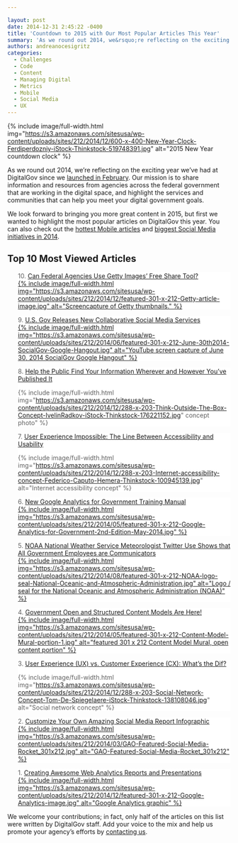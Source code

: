 ```yaml
---

layout: post
date: 2014-12-31 2:45:22 -0400
title: 'Countdown to 2015 with Our Most Popular Articles This Year'
summary: 'As we round out 2014, we&rsquo;re reflecting on the exciting year we&rsquo;ve had at DigitalGov since we launched in February. Our mission is to share information and resources from agencies across the federal government that are working in the digital space, and highlight the services and communities that can help you meet your digital government'
authors: andreanocesigritz
categories:
  - Challenges
  - Code
  - Content
  - Managing Digital
  - Metrics
  - Mobile
  - Social Media
  - UX
---
```



{% include image/full-width.html img="https://s3.amazonaws.com/sitesusa/wp-content/uploads/sites/212/2014/12/600-x-400-New-Year-Clock-Ferdiperdozniy-iStock-Thinkstock-519748391.jpg" alt="2015 New Year countdown clock" %} 

As we round out 2014, we’re reflecting on the exciting year we’ve had at DigitalGov since we [launched in February](https://www.WHATEVER/2014/02/26/open-for-innovation-in-digitalgov/ "Open for Innovation in DigitalGov!"). Our mission is to share information and resources from agencies across the federal government that are working in the digital space, and highlight the services and communities that can help you meet your digital government goals.

We look forward to bringing you more great content in 2015, but first we wanted to highlight the most popular articles on DigitalGov this year. You can also check out the [hottest Mobile articles](https://www.WHATEVER/2014/12/30/trends-on-tuesday-the-hottest-digitalgov-mobile-articles-in-2014/ "Trends on Tuesday: The Hottest DigitalGov Mobile Articles in 2014") and [biggest Social Media initiatives in 2014](https://www.WHATEVER/2014/12/31/big-in-socialgov-in-2014-services-access-and-participation/).

## Top 10 Most Viewed Articles

<blockquote style="padding: 0 0 0px; background: #fff; border: 0; margin-bottom: 0px; text-align: left;">
  <div class="one-half first">
    10. <a title="Can Federal Agencies Use Getty Images’ Free Share Tool?" href="https://www.WHATEVER/2014/04/03/can-federal-agencies-use-getty-images-free-share-tool/">Can Federal Agencies Use Getty Images’ Free Share Tool?</a>
  </div>
  
  <div class="one-half">
    <a title="Can Federal Agencies Use Getty Images’ Free Share Tool?" href="https://www.WHATEVER/2014/04/03/can-federal-agencies-use-getty-images-free-share-tool/">
{% include image/full-width.html img="https://s3.amazonaws.com/sitesusa/wp-content/uploads/sites/212/2014/12/featured-301-x-212-Getty-article-image.jpg" alt="Screencapture of Getty thumbnails." %}</a>
  </div>
</blockquote>

<blockquote style="padding: 0 0 0px; background: #fff; border: 0; margin-bottom: 0px; text-align: left;">
  <div class="one-half first">
    9. <a title="U.S. Gov Releases New Collaborative Social Media Services" href="https://www.WHATEVER/2014/06/30/u-s-gov-releases-new-collaborative-social-media-services/">U.S. Gov Releases New Collaborative Social Media Services</a>
  </div>
  
  <div class="one-half">
    <a title="U.S. Gov Releases New Collaborative Social Media Services" href="https://www.WHATEVER/2014/06/30/u-s-gov-releases-new-collaborative-social-media-services/">
{% include image/full-width.html img="https://s3.amazonaws.com/sitesusa/wp-content/uploads/sites/212/2014/06/featured-301-x-212-June-30th2014-SocialGov-Google-Hangout.jpg" alt="YouTube screen capture of June 30, 2014 SocialGov Google Hangout" %}</a>
  </div>
</blockquote>

<blockquote style="padding: 0 0 0px; background: #fff; border: 0; margin-bottom: 0px; text-align: left;">
  <div class="one-half first">
    8. <a title="Help the Public Find Your Information, Wherever and However You’ve Published It" href="https://www.WHATEVER/2014/08/26/help-the-public-find-your-information-wherever-and-however-youve-published-it/">Help the Public Find Your Information Wherever and However You&#8217;ve Published It</a>
  </div>
  
  <div class="one-half">
    
{% include image/full-width.html img="https://s3.amazonaws.com/sitesusa/wp-content/uploads/sites/212/2014/12/288-x-203-Think-Outside-The-Box-Concept-IvelinRadkov-iStock-Thinkstock-176221152.jpg" 
 concept photo" %}
  </div>
</blockquote>

<blockquote style="padding: 0 0 0px; background: #fff; border: 0; margin-bottom: 0px; text-align: left;">
  <div class="one-half first">
    7. <a title="User Experience Impossible: The Line Between Accessibility and Usability" href="https://www.WHATEVER/2014/11/17/user-experience-impossible-the-line-between-accessibility-and-usability/">User Experience Impossible: The Line Between Accessibility and Usability</a>
  </div>
  
  <div class="one-half">
    
{% include image/full-width.html img="https://s3.amazonaws.com/sitesusa/wp-content/uploads/sites/212/2014/12/288-x-203-Internet-accessibility-concept-Federico-Caputo-Hemera-Thinkstock-100945139.jpg" alt="Internet accessibility concept" %}
  </div>
</blockquote>

<blockquote style="padding: 0 0 0px; background: #fff; border: 0; margin-bottom: 0px; text-align: left;">
  <div class="one-half first">
    6. <a title="New Google Analytics for Government Training Manual" href="https://www.WHATEVER/2014/05/15/new-google-analytics-for-government-training-manual/">New Google Analytics for Government Training Manual</a>
  </div>
  
  <div class="one-half">
    <a title="New Google Analytics for Government Training Manual" href="https://www.WHATEVER/2014/05/15/new-google-analytics-for-government-training-manual/">
{% include image/full-width.html img="https://s3.amazonaws.com/sitesusa/wp-content/uploads/sites/212/2014/05/featured-301-x-212-Google-Analytics-for-Government-2nd-Edition-May-2014.jpg" %}</a>
  </div>
</blockquote>

<blockquote style="padding: 0 0 0px; background: #fff; border: 0; margin-bottom: 0px; text-align: left;">
  <div class="one-half first">
    5. <a title="NOAA National Weather Service Meteorologist Twitter Use Shows that All Government Employees are Communicators" href="https://www.WHATEVER/2014/02/26/noaa-national-weather-service-meteorologist-twitter-use-shows-that-all-government-employees-are-communicators/">NOAA National Weather Service Meteorologist Twitter Use Shows that All Government Employees are Communicators</a>
  </div>
  
  <div class="one-half">
    <a title="NOAA National Weather Service Meteorologist Twitter Use Shows that All Government Employees are Communicators" href="https://www.WHATEVER/2014/02/26/noaa-national-weather-service-meteorologist-twitter-use-shows-that-all-government-employees-are-communicators/">
{% include image/full-width.html img="https://s3.amazonaws.com/sitesusa/wp-content/uploads/sites/212/2014/08/featured-301-x-212-NOAA-logo-seal-National-Oceanic-and-Atmospheric-Administration.jpg" alt="Logo / seal for the National Oceanic and Atmospheric Administration (NOAA)" %}</a>
  </div>
</blockquote>

<blockquote style="padding: 0 0 0px; background: #fff; border: 0; margin-bottom: 0px; text-align: left;">
  <div class="one-half first">
    4. <a title="Government Open and Structured Content Models Are Here!" href="https://www.WHATEVER/2014/05/05/government-open-and-structured-content-models-are-here/">Government Open and Structured Content Models Are Here!</a>
  </div>
  
  <div class="one-half">
    <a title="Government Open and Structured Content Models Are Here!" href="https://www.WHATEVER/2014/05/05/government-open-and-structured-content-models-are-here/">
{% include image/full-width.html img="https://s3.amazonaws.com/sitesusa/wp-content/uploads/sites/212/2014/05/featured-301-x-212-Content-Model-Mural-portion-1.jpg" alt="featured 301 x 212 Content Model Mural, open content portion" %}</a>
  </div>
</blockquote>

<blockquote style="padding: 0 0 0px; background: #fff; border: 0; margin-bottom: 0px; text-align: left;">
  <div class="one-half first">
    3. <a title="User Experience (UX) vs. Customer Experience (CX): What’s the Dif?" href="https://www.WHATEVER/2014/07/07/user-experience-ux-vs-customer-experience-cx-whats-the-dif/">User Experience (UX) vs. Customer Experience (CX): What’s the Dif?</a>
  </div>
  
  <div class="one-half">
    
{% include image/full-width.html img="https://s3.amazonaws.com/sitesusa/wp-content/uploads/sites/212/2014/12/288-x-203-Social-Network-Concept-Tom-De-Spiegelaere-iStock-Thinkstock-138108046.jpg" alt="Social network concept" %}
  </div>
</blockquote>

<blockquote style="padding: 0 0 0px; background: #fff; border: 0; margin-bottom: 0px; text-align: left;">
  <div class="one-half first">
    2. <a title="Customize Your Own Amazing Social Media Report Infographic" href="https://www.WHATEVER/2014/03/14/customize-your-own-amazing-social-media-report-infographic/">Customize Your Own Amazing Social Media Report Infographic</a>
  </div>
  
  <div class="one-half">
    <a title="Customize Your Own Amazing Social Media Report Infographic" href="https://www.WHATEVER/2014/03/14/customize-your-own-amazing-social-media-report-infographic/">
{% include image/full-width.html img="https://s3.amazonaws.com/sitesusa/wp-content/uploads/sites/212/2014/03/GAO-Featured-Social-Media-Rocket_301x212.jpg" alt="GAO-Featured-Social-Media-Rocket_301x212" %}</a>
  </div>
</blockquote>

<blockquote style="padding: 0 0 0px; background: #fff; border: 0; margin-bottom: 0px; text-align: left;">
  <div class="one-half first">
    1. <a title="Creating Awesome Web Analytics Reports and Presentations" href="https://www.WHATEVER/2014/03/04/creating-awesome-web-analytics-reports-and-presentations/">Creating Awesome Web Analytics Reports and Presentations</a>
  </div>
  
  <div class="one-half">
    <a title="Creating Awesome Web Analytics Reports and Presentations" href="https://www.WHATEVER/2014/03/04/creating-awesome-web-analytics-reports-and-presentations/">
{% include image/full-width.html img="https://s3.amazonaws.com/sitesusa/wp-content/uploads/sites/212/2014/12/featured-301-x-212-Google-Analytics-image.jpg" alt="Google Analytics graphic" %}</a>
  </div>
</blockquote>

We welcome your contributions; in fact, only half of the articles on this list were written by DigitalGov staff. Add your voice to the mix and help us promote your agency&#8217;s efforts by [contacting us](https://www.WHATEVER/contact-us/).